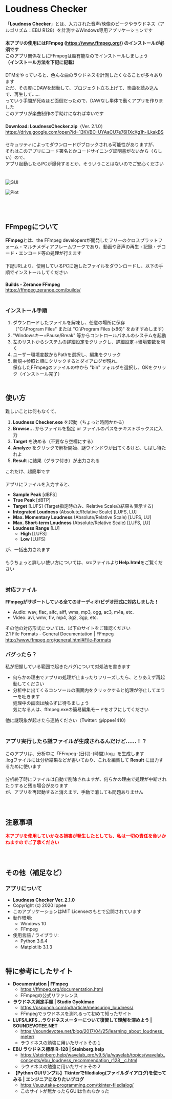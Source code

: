 # Loudness Checker
「**Loudness Checker**」とは、入力された音声/映像のピークやラウドネス（アルゴリズム：EBU R128）を計測するWindows専用アプリケーションです  
　  
**本アプリの使用にはFFmpeg (https://www.ffmpeg.org/) のインストールが必須です**  
このアプリ関係なしにFFmpegは超有能なのでインストールしましょう  
**（インストール方法を下記に記載）**  
　  
DTMをやっていると、色んな曲のラウドネスを計測したくなることが多々あります  
ただ、その度にDAWを起動して、プロジェクト立ち上げて、楽曲を読み込んで、再生して……  
っていう手間が死ぬほど面倒だったので、DAWなし単体で動くアプリを作りました  
このアプリが楽曲制作の手助けになれば幸いです  
　  
**Download: LoudnessChecker.zip**（Ver. 2.1.0）  
https://drive.google.com/open?id=13KVBC-UYAaCU7e76l1XcXg1h-lLkakBS  
　  
セキュリティによってダウンロードがブロックされる可能性がありますが、  
それはこのアプリにコード署名とかコードサイニング証明書がないから（らしい）ので、  
アプリ起動したらPCが爆発するとか、そういうことはないのでご安心ください  
　  
　  
![GUI](https://raw.githubusercontent.com/ippee/LoudnessChecker/master/Picture/GUI.jpg)

![Plot](https://raw.githubusercontent.com/ippee/LoudnessChecker/master/Picture/plot.jpg)

　  
　  
## FFmpegについて
**FFmpeg**とは、the FFmpeg developersが開発したフリーのクロスプラットフォーム・マルチメディアフレームワークであり、動画や音声の再生・記録・デコード・エンコード等の処理が行えます  
　  
下記URLより、使用しているPCに適したファイルをダウンロードし、以下の手順でインストールしてください  
　  
**Builds - Zeranoe FFmpeg**  
https://ffmpeg.zeranoe.com/builds/  
　  
### インストール手順
1. ダウンロードしたファイルを解凍し、任意の場所に保存  
（"C:\Program Files" または "C:\Program Files (x86)" をおすすめします）
2. "Windowsキー+Pause/Break" 等からコントロールパネルのシステムを起動
3. 左のリストからシステムの詳細設定をクリックし、詳細設定→環境変数を開く
4. ユーザー環境変数からPathを選択し、編集をクリック
5. 新規→参照と順にクリックするとダイアログが現れ、  
保存したFFmpegのファイルの中から "bin" フォルダを選択し、OKをクリック（インストール完了）
　  
　  
## 使い方
難しいことは何もなくて、
1. **Loudness Checker.exe** を起動（ちょっと時間かかる）
2. **Browse…** からファイルを指定 or ファイルのパスをテキストボックスに入力
3. **Target** を決める（不要なら空欄にする）
4. **Analyze** をクリックで解析開始、謎ウインドウが出てくるけど、しばし待たれよ
5. **Result** に結果（グラフ付き）が出力される
  
これだけ、超簡単です  
　  
アプリにファイルを入力すると、
- **Sample Peak** \[dBFS]
- **True Peak** \[dBTP]
- **Target** \[LUFS] (Target指定時のみ、Relative Scaleの結果も表示する)
- **Integrated Loudness** (Absolute/Relative Scale) \[LUFS, LU]
- **Max. Momentary Loudness** (Absolute/Relative Scale) \[LUFS, LU]
- **Max. Short-term Loudness** (Absolute/Relative Scale) \[LUFS, LU]
- **Loudness Range** \[LU]
  - **High** \[LUFS]
  - **Low** \[LUFS]
  
が、一括出力されます  
　  
もうちょっと詳しい使い方については、srcファイルより**Help.html**をご覧ください  
　  
### 対応ファイル
**FFmpegがサポートしている全てのオーディオ/ビデオ形式に対応しました！**  
- Audio: wav, flac, aifc, aiff, wma, mp3, ogg, ac3, m4a, etc.
- Video: avi, wmv, flv, mp4, 3g2, 3gp, etc.

その他の対応形式については、以下のサイトをご確認ください  
2.1 File Formats - General Documentation | FFmpeg  
http://www.ffmpeg.org/general.html#File-Formats
　  
### バグったら？
私が把握している範囲で起きたバグについて対処法を書きます
- 何らかの理由でアプリの処理が止まったりフリーズしたら、とりあえず再起動してください
- 分析中に出てくるコンソールの画面内をクリックすると処理が停止してエラーを吐きます  
処理中の画面は触らずに待ちましょう  
気になる人は、ffmpeg.exeの簡易編集モードをオフにしてください

他に謎現象が起きたら連絡ください（Twitter: @ippee1410）  
　  
### アプリ実行したら謎ファイルが生成されるんだけど……！？
このアプリは、分析中に「FFmpeg-(日付)-(時間).log」を生成します  
.logファイルには分析結果などが書いており、これを編集して **Result** に出力するために使います  
　  
分析終了時にファイルは自動で削除されますが、何らかの理由で処理が中断されたりすると残る場合があります  
が、アプリを再起動すると消えます、手動で消しても問題ありません  
　  
　  
## 注意事項
<font color="red">**本アプリを使用していかなる損害が発生したとしても、私は一切の責任を負いかねますのでご了承ください**</font>  
　  
　  
## その他（補足など）
### アプリについて
- **Loudness Checker Ver. 2.1.0**
- Copyright (c) 2020 Ippee
- このアプリケーションはMIT Licenseのもとで公開されています
- 動作環境: 
  - Windows 10
  - FFmpeg
- 使用言語 / ライブラリ:
  - Python 3.6.4
  - Matplotlib 3.1.3
　  
　  
## 特に参考にしたサイト
- **Documentation | FFmpeg**
  - https://ffmpeg.org/documentation.html
  - FFmpegの公式リファレンス
- **ラウドネス測定手順 | Studio Gyokimae**
  - https://pspunch.com/pd/article/measuring_loudness/
  - FFmpegでラウドネスを測れるって初めて知ったサイト
- **LUFS/LKFS…ラウドネスメーターについて復習して理解を深めよう | SOUNDEVOTEE.NET**
  - https://soundevotee.net/blog/2017/04/25/learning_about_loudness_meter/
  - ラウドネスの勉強に用いたサイトその１
- **EBU ラウドネス標準 R-128 | Steinberg.help**  
  - https://steinberg.help/wavelab_pro/v9.5/ja/wavelab/topics/wavelab_concepts/ebu_loudness_recommendation_r128__c.html
  - ラウドネスの勉強に用いたサイトその２
- **【Python GUIサンプル】Tkinterでfiledialog(ファイルダイアログ)を使ってみる | エンジニアになりたいブログ**
  - https://suzutaka-programming.com/tkinter-filedialog/
  - このサイトが無かったらGUIは作れなかった
